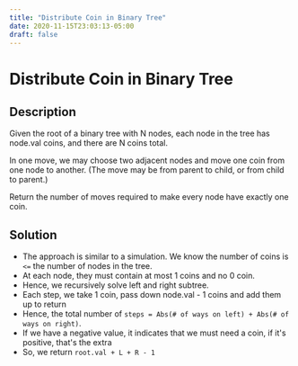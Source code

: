 ```yaml
---
title: "Distribute Coin in Binary Tree"
date: 2020-11-15T23:03:13-05:00
draft: false
---
```


# Distribute Coin in Binary Tree
## Description
Given the root of a binary tree with N nodes, each node in the tree has node.val coins, and there are N coins total.

In one move, we may choose two adjacent nodes and move one coin from one node to another.  (The move may be from parent to child, or from child to parent.)

Return the number of moves required to make every node have exactly one coin.

## Solution
- The approach is similar to a simulation. We know the number of coins is `<=` the number of nodes in the tree.
- At each node, they must contain at most 1 coins and no 0 coin.
- Hence, we recursively solve left and right subtree.
- Each step, we take 1 coin, pass down node.val - 1 coins and add them up to return
- Hence, the total number of `steps = Abs(# of ways on left) + Abs(# of ways on right)`.
- If we have a negative value, it indicates that we must need a coin, if it's positive, that's the extra
- So, we return `root.val + L + R - 1`
